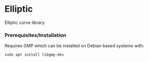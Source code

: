 # Elliptic
Elliptic curve library

### Prerequisites/Installation

Requires GMP which can be installed on Debian based systems with:

```
sudo apt install libgmp-dev
```

